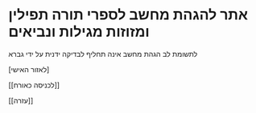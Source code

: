 # אתר להגהת מחשב לספרי תורה תפילין ומזוזות מגילות ונביאים

לתשומת לב הגהת מחשב אינה תחליף לבדיקה ידנית על ידי גברא


[לאזור האישי]

[[לכניסה כאורח]]

[[עזרה]]
